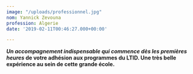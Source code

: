 ```yaml
---
image: "/uploads/professionnel.jpg"
nom: Yannick Zevouna
profession: Algerie
date: '2019-02-11T00:46:27.000+00:00'

---
```

**_Un accompagnement indispensable qui commence dès les premières heures_ de votre adhésion aux programmes du LTID. Une très belle expérience au sein de cette grande école.**
